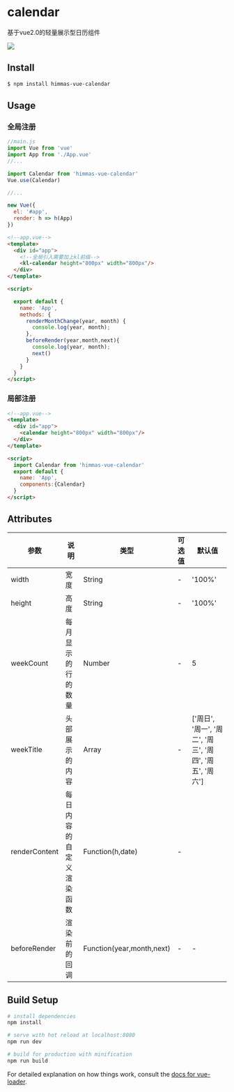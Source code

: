 # calendar

 基于vue2.0的轻量展示型日历组件
 
 ![](http://7xrqm7.com1.z0.glb.clouddn.com/readme-vue-calendar-example-1.png?imageView2/1/w/1200/h/800/q/100)

## Install

```bash
$ npm install himmas-vue-calendar

```

## Usage

### 全局注册

```js
//main.js
import Vue from 'vue'
import App from './App.vue'
//...

import Calendar from 'himmas-vue-calendar'
Vue.use(Calendar)

//...

new Vue({
  el: '#app',
  render: h => h(App)
})

```

```html
<!--app.vue-->
<template>
  <div id="app">
    <!--全局引入需要加上kl前缀-->
    <kl-calendar height="800px" width="800px"/>
  </div>
</template>

<script>

  export default {
    name: 'App',
    methods: {
      renderMonthChange(year, month) {
        console.log(year, month);
      },
      beforeRender(year,month,next){
        console.log(year, month);
        next()
      }
    }
  }
</script>

```

### 局部注册

```html
<!--app.vue-->
<template>
  <div id="app">
    <calendar height="800px" width="800px"/>
  </div>
</template>

<script>
  import Calendar from 'himmas-vue-calendar'
  export default {
    name: 'App',
    components:{Calendar}
  }
</script>

```

## Attributes

|参数|说明|类型|可选值|默认值|
|---|---|---|---|---|
| width|宽度|String| - |'100%'|
| height|高度|String| - |'100%'|
|weekCount|每月显示的行的数量|Number|-|5|
|weekTitle|头部展示的内容|Array<String>|-|['周日', '周一', '周二', '周三', '周四', '周五', '周六']|
|renderContent|每日内容的自定义渲染函数|Function(h,date)|-||
|beforeRender|渲染前的回调|Function(year,month,next)|-|-|

## Build Setup

``` bash
# install dependencies
npm install

# serve with hot reload at localhost:8080
npm run dev

# build for production with minification
npm run build
```

For detailed explanation on how things work, consult the [docs for vue-loader](http://vuejs.github.io/vue-loader).
